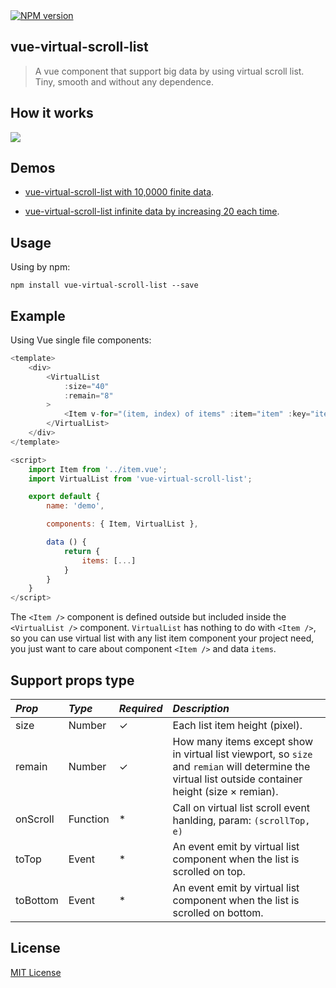 <a href="https://npmjs.com/package/vue-virtual-scroll-list">
	<img src="https://img.shields.io/npm/v/vue-virtual-scroll-list.svg?style=flat" alt="NPM version"/>
</a>

## vue-virtual-scroll-list

> A vue component that support big data by using virtual scroll list. Tiny, smooth and without any dependence.


## How it works

<img src="https://tangbc.github.io/github-images/virtual-scroll-list-4.gif">


## Demos

* [vue-virtual-scroll-list with 10,0000 finite data](https://tangbc.github.io/vue-virtual-scroll-list/demo/finite/).

* [vue-virtual-scroll-list infinite data by increasing 20 each time](https://tangbc.github.io/vue-virtual-scroll-list/demo/infinite/).


## Usage

Using by npm:

```
npm install vue-virtual-scroll-list --save
```


## Example

Using Vue single file components:

```javascript
<template>
	<div>
		<VirtualList
			:size="40"
			:remain="8"
		>
			<Item v-for="(item, index) of items" :item="item" :key="item.id" />
		</VirtualList>
	</div>
</template>

<script>
	import Item from '../item.vue';
	import VirtualList from 'vue-virtual-scroll-list';

	export default {
		name: 'demo',

		components: { Item, VirtualList },

		data () {
			return {
				items: [...]
			}
		}
	}
</script>
```

The `<Item />` component is defined outside but included inside the `<VirtualList />` component. `VirtualList` has nothing to do with `<Item />`, so you can use virtual list with any list item component your project need, you just want to care about component `<Item />` and data `items`.


## Support props type

*Prop* | *Type* | *Required* | *Description* |
:--- | :--- | :--- | :--- |
| size | Number | ✓ | Each list item height (pixel). |
| remain | Number | ✓ | How many items except show in virtual list viewport, so `size` and `remian` will determine the virtual list outside container height (size × remian). |
| onScroll | Function | * | Call on virtual list scroll event hanlding, param: `(scrollTop, e)`  |
| toTop | Event | * | An event emit by virtual list component when the list is scrolled on top. |
| toBottom | Event | * | An event emit by virtual list component when the list is scrolled on bottom. |


## License

[MIT License](https://github.com/tangbc/vue-virtual-scroll-list/blob/master/LICENSE)
